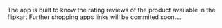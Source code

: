 The app is built to know the rating reviews of the product available in the flipkart
Further shopping apps links will be commited soon....